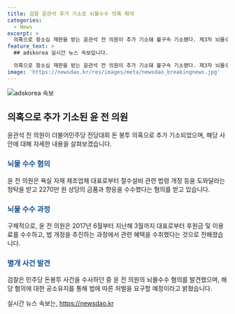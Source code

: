 ```yaml
---
title: 검찰 윤관석 추가 기소로 뇌물수수 의혹 확대
categories:
  - News
excerpt: >
  의혹으로 항소심 재판을 받는 윤관석 전 의원이 추가 기소돼 불구속 기소됐다. 제3자 뇌물수수 등 혐의로 기소된 그는 절수설비 법령 개정을 돕는 대가로 뇌물을 받았다는 의혹이 제기되고 있다. 또한, 민주당의 의원들에게 후원금을 제공하도록 요구하고 골프장 이용료 및 기회를 제공받았으며, 이와 관련된 법 개정안 발의도 포착됐다. 민주당 돈봉투 사건 수사 중 발견된 윤 전 의원의 새로운 혐의에 대해 검찰은 엄중히 대응할 예정이다.
feature_text: >
  ## adskorea 실시간 뉴스 속보입니다.

  의혹으로 항소심 재판을 받는 윤관석 전 의원이 추가 기소돼 불구속 기소됐다. 제3자 뇌물수수 등 혐의로 기소된 그는 절수설비 법령 개정을 돕는 대가로 뇌물을 받았다는 의혹이 제기되고 있다. 또한, 민주당의 의원들에게 후원금을 제공하도록 요구하고 골프장 이용료 및 기회를 제공받았으며, 이와 관련된 법 개정안 발의도 포착됐다. 민주당 돈봉투 사건 수사 중 발견된 윤 전 의원의 새로운 혐의에 대해 검찰은 엄중히 대응할 예정이다.
image: 'https://newsdao.kr/res/images/meta/newsdao_breakingnews.jpg'
---
```


<p><img src="https://newsdao.kr/res/images/meta/newsdao_breakingnews.jpg" alt="adskorea 속보" /></p>

<h2 data-ke-size="size26">의혹으로 추가 기소된 윤 전 의원</h2>

<p data-ke-size="size16">윤관석 전 의원이 더불어민주당 전당대회 돈 봉투 의혹으로 추가 기소되었으며, 해당 사안에 대해 자세한 내용을 살펴보겠습니다.</p>

<h3><b><span style="color: #1a5490;">뇌물 수수 혐의</span></b></h3>

<p data-ke-size="size16">윤 전 의원은 욕실 자재 제조업체 대표로부터 절수설비 관련 법령 개정 등을 도와달라는 청탁을 받고 2270만 원 상당의 금품과 향응을 수수했다는 혐의를 받고 있습니다.</p>

<h3><b><span style="color: #1a5490;">뇌물 수수 과정</span></b></h3>

<p data-ke-size="size16">구체적으로, 윤 전 의원은 2017년 6월부터 지난해 3월까지 대표로부터 후원금 및 이용료를 수수하고, 법 개정을 추진하는 과정에서 관련 혜택을 수취했다는 것으로 전해졌습니다.</p>

<h3><b><span style="color: #1a5490;">별개 사건 발견</span></b></h3>

<p data-ke-size="size16">검찰은 민주당 돈봉투 사건을 수사하던 중 윤 전 의원의 뇌물수수 혐의를 발견했으며, 해당 혐의에 대한 공소유지를 통해 법에 따른 처벌을 요구할 예정이라고 밝혔습니다.</p>
실시간 뉴스 속보는, <a href="https://newsdao.kr" rel="dofollow">https://newsdao.kr</a>


